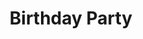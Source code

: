 ---
background: "transparent"
logo: "_light"
display: "none"

dates: "23"
month: "DECEMBER"
title: "Birthday Party"
time: " 10:00 AM - 2:00 PM"
am: 2016-10-01T08:00:00+05:30
pm: 2016-10-01T05:00:00+05:30
time_icon: "fa fa-clock-o"
loc_icon: "fa fa-map-marker"
location: "ZAKYNTHOS, GREECE"
text: "Morbi accumsan ipsum velit. Nam nec tellus a odio tincidunt auctor a ornare odio. Sed non mauris itae erat conuat"
image: "/images/events/event/event4.jpg"
weight: "400"
---